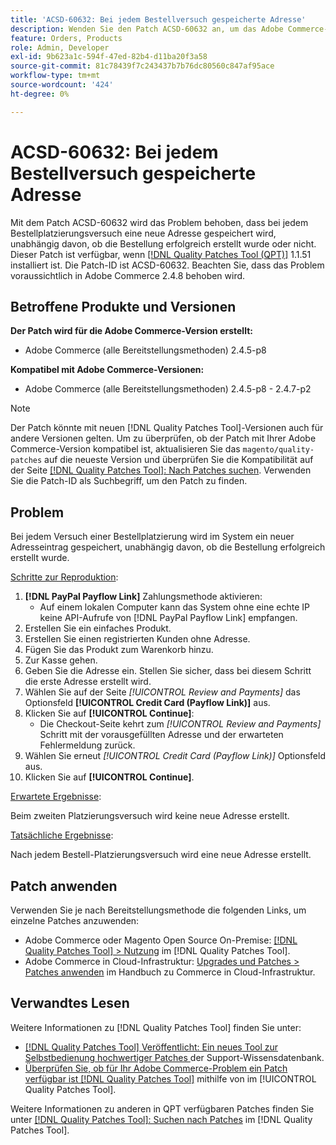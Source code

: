 ```yaml
---
title: 'ACSD-60632: Bei jedem Bestellversuch gespeicherte Adresse'
description: Wenden Sie den Patch ACSD-60632 an, um das Adobe Commerce-Problem zu beheben, bei dem bei jedem Bestellplatzierungsversuch eine neue Adresse gespeichert wird, unabhängig davon, ob die Bestellung erfolgreich erstellt wurde oder nicht.
feature: Orders, Products
role: Admin, Developer
exl-id: 9b623a1c-594f-47ed-82b4-d11ba20f3a58
source-git-commit: 81c78439f7c243437b7b76dc80560c847af95ace
workflow-type: tm+mt
source-wordcount: '424'
ht-degree: 0%

---
```


# ACSD-60632: Bei jedem Bestellversuch gespeicherte Adresse

Mit dem Patch ACSD-60632 wird das Problem behoben, dass bei jedem Bestellplatzierungsversuch eine neue Adresse gespeichert wird, unabhängig davon, ob die Bestellung erfolgreich erstellt wurde oder nicht. Dieser Patch ist verfügbar, wenn [[!DNL Quality Patches Tool (QPT)]](https://experienceleague.adobe.com/de/docs/commerce-knowledge-base/kb/announcements/commerce-announcements/magento-quality-patches-released-new-tool-to-self-serve-quality-patches) 1.1.51 installiert ist. Die Patch-ID ist ACSD-60632. Beachten Sie, dass das Problem voraussichtlich in Adobe Commerce 2.4.8 behoben wird.

## Betroffene Produkte und Versionen

**Der Patch wird für die Adobe Commerce-Version erstellt:**

* Adobe Commerce (alle Bereitstellungsmethoden) 2.4.5-p8

**Kompatibel mit Adobe Commerce-Versionen:**

* Adobe Commerce (alle Bereitstellungsmethoden) 2.4.5-p8 - 2.4.7-p2

>[!NOTE]
>
>Der Patch könnte mit neuen [!DNL Quality Patches Tool]-Versionen auch für andere Versionen gelten. Um zu überprüfen, ob der Patch mit Ihrer Adobe Commerce-Version kompatibel ist, aktualisieren Sie das `magento/quality-patches` auf die neueste Version und überprüfen Sie die Kompatibilität auf der Seite [[!DNL Quality Patches Tool]: Nach Patches suchen](https://experienceleague.adobe.com/tools/commerce-quality-patches/index.html?lang=de). Verwenden Sie die Patch-ID als Suchbegriff, um den Patch zu finden.

## Problem

Bei jedem Versuch einer Bestellplatzierung wird im System ein neuer Adresseintrag gespeichert, unabhängig davon, ob die Bestellung erfolgreich erstellt wurde.

<u>Schritte zur Reproduktion</u>:

1. **[!DNL PayPal Payflow Link]** Zahlungsmethode aktivieren:
   * Auf einem lokalen Computer kann das System ohne eine echte IP keine API-Aufrufe von [!DNL PayPal Payflow Link] empfangen.
1. Erstellen Sie ein einfaches Produkt.
1. Erstellen Sie einen registrierten Kunden ohne Adresse.
1. Fügen Sie das Produkt zum Warenkorb hinzu.
1. Zur Kasse gehen.
1. Geben Sie die Adresse ein. Stellen Sie sicher, dass bei diesem Schritt die erste Adresse erstellt wird.
1. Wählen Sie auf der Seite *[!UICONTROL Review and Payments]* das Optionsfeld **[!UICONTROL Credit Card (Payflow Link)]** aus.
1. Klicken Sie auf **[!UICONTROL Continue]**:
   * Die Checkout-Seite kehrt zum *[!UICONTROL Review and Payments]* Schritt mit der vorausgefüllten Adresse und der erwarteten Fehlermeldung zurück.
1. Wählen Sie erneut *[!UICONTROL Credit Card (Payflow Link)]* Optionsfeld aus.
1. Klicken Sie auf **[!UICONTROL Continue]**.

<u>Erwartete Ergebnisse</u>:

Beim zweiten Platzierungsversuch wird keine neue Adresse erstellt.

<u>Tatsächliche Ergebnisse</u>:

Nach jedem Bestell-Platzierungsversuch wird eine neue Adresse erstellt.

## Patch anwenden

Verwenden Sie je nach Bereitstellungsmethode die folgenden Links, um einzelne Patches anzuwenden:

* Adobe Commerce oder Magento Open Source On-Premise: [[!DNL Quality Patches Tool] > Nutzung](https://experienceleague.adobe.com/docs/commerce-operations/tools/quality-patches-tool/usage.html?lang=de) im [!DNL Quality Patches Tool].
* Adobe Commerce in Cloud-Infrastruktur: [Upgrades und Patches > Patches anwenden](https://experienceleague.adobe.com/docs/commerce-cloud-service/user-guide/develop/upgrade/apply-patches.html?lang=de) im Handbuch zu Commerce in Cloud-Infrastruktur.

## Verwandtes Lesen

Weitere Informationen zu [!DNL Quality Patches Tool] finden Sie unter:

* [[!DNL Quality Patches Tool] Veröffentlicht: Ein neues Tool zur Selbstbedienung hochwertiger Patches ](https://experienceleague.adobe.com/de/docs/commerce-knowledge-base/kb/announcements/commerce-announcements/magento-quality-patches-released-new-tool-to-self-serve-quality-patches) der Support-Wissensdatenbank.
* [Überprüfen Sie, ob für Ihr Adobe Commerce-Problem ein Patch verfügbar ist [!DNL Quality Patches Tool]](/help/tools/quality-patches-tool/patches-available-in-qpt/check-patch-for-magento-issue-with-magento-quality-patches.md) mithilfe von im [!UICONTROL Quality Patches Tool].

Weitere Informationen zu anderen in QPT verfügbaren Patches finden Sie unter [[!DNL Quality Patches Tool]: Suchen nach Patches](https://experienceleague.adobe.com/tools/commerce-quality-patches/index.html?lang=de) im [!DNL Quality Patches Tool].
